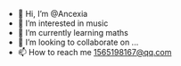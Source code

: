 - 👋 Hi, I’m @Ancexia
- 👀 I’m interested in music
- 🌱 I’m currently learning maths
- 💞️ I’m looking to collaborate on ...
- 📫 How to reach me 1565198167@qq.com

<!---
Ancexia/Ancexia is a ✨ special ✨ repository because its `README.md` (this file) appears on your GitHub profile.
You can click the Preview link to take a look at your changes.
--->
